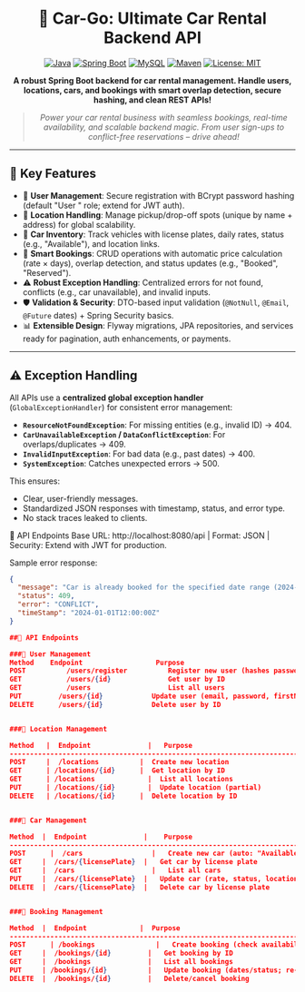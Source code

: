 <div align="center">

# 🚗 Car-Go: Ultimate Car Rental Backend API

[![Java](https://img.shields.io/badge/Java-21-blue.svg)](https://www.oracle.com/java/)
[![Spring Boot](https://img.shields.io/badge/Spring%20Boot-3.5.6-green.svg)](https://spring.io/projects/spring-boot)
[![MySQL](https://img.shields.io/badge/MySQL-8.0%2B-orange.svg)](https://www.mysql.com/)
[![Maven](https://img.shields.io/badge/Maven-3.6%2B-red.svg)](https://maven.apache.org/)
[![License: MIT](https://img.shields.io/badge/License-MIT-yellow.svg)](https://opensource.org/licenses/MIT)

**A robust Spring Boot backend for car rental management. Handle users, locations, cars, and bookings with smart overlap detection, secure hashing, and clean REST APIs!**


> *Power your car rental business with seamless bookings, real-time availability, and scalable backend magic. From user sign-ups to conflict-free reservations – drive ahead!*

</div>

---

## 🌟 Key Features

- 🔐 **User  Management**: Secure registration with BCrypt password hashing (default "User " role; extend for JWT auth).
- 📍 **Location Handling**: Manage pickup/drop-off spots (unique by name + address) for global scalability.
- 🚙 **Car Inventory**: Track vehicles with license plates, daily rates, status (e.g., "Available"), and location links.
- 📅 **Smart Bookings**: CRUD operations with automatic price calculation (rate × days), overlap detection, and status updates (e.g., "Booked", "Reserved").
- ⚠️ **Robust Exception Handling**: Centralized errors for not found, conflicts (e.g., car unavailable), and invalid inputs.
- 🛡️ **Validation & Security**: DTO-based input validation (`@NotNull`, `@Email`, `@Future` dates) + Spring Security basics.
- 📊 **Extensible Design**: Flyway migrations, JPA repositories, and services ready for pagination, auth enhancements, or payments.

---

## ⚠️ Exception Handling

All APIs use a **centralized global exception handler** (`GlobalExceptionHandler`) for consistent error management:

- **`ResourceNotFoundException`**: For missing entities (e.g., invalid ID) → 404.
- **`CarUnavailableException` / `DataConflictException`**: For overlaps/duplicates → 409.
- **`InvalidInputException`**: For bad data (e.g., past dates) → 400.
- **`SystemException`**: Catches unexpected errors → 500.

This ensures:
- Clear, user-friendly messages.
- Standardized JSON responses with timestamp, status, and error type.
- No stack traces leaked to clients.


📂 API Endpoints
Base URL: http://localhost:8080/api | Format: JSON | Security: Extend with JWT for production.

Sample error response:
```json
{
  "message": "Car is already booked for the specified date range (2024-01-01 to 2024-01-05).",
  "status": 409,
  "error": "CONFLICT",
  "timeStamp": "2024-01-01T12:00:00Z"
}

##📂 API Endpoints

###👥 User Management
Method	  Endpoint   	            Purpose	                                         Security Notes
POST	      /users/register	       Register new user (hashes password)	             Public
GET      	  /users/{id}	           Get user by ID	                                   Auth Required (JWT)
GET      	  /users	               List all users	                                   Admin Only (Role Check)
PUT	        /users/{id}	           Update user (email, password, firstName)	         Auth Required (Own User)
DELETE	    /users/{id}	           Delete user by ID	                               Admin Only


###📍 Location Management

Method   |	Endpoint	          |   Purpose	                                      |        Security Notes
-----------------------------------------------------------------------------------------------------------------
POST     |	/locations	        |  Create new location                       	    |      Auth Required (Admin)
GET	     | /locations/{id}	    |  Get location by ID                        	    |      Public
GET	     | /locations	          |  List all locations	                            |      Public
PUT	     | /locations/{id}  	  |  Update location (partial)	                    |      Auth Required (Admin)
DELETE	 | /locations/{id}	    |  Delete location by ID	                        |      Admin Only


###🚙 Car Management

Method	|  Endpoint	             |    Purpose                                    	    |     Security Notes
-----------------------------------------------------------------------------------------------------------------
POST	  |  /cars	               |   Create new car (auto: "Available")	              |      Auth Required (Admin)
GET	    |  /cars/{licensePlate}	 |   Get car by license plate	                        |      Public
GET	    |  /cars	               |   List all cars	                                  |      Public
PUT	    |  /cars/{licensePlate}	 |   Update car (rate, status, location)       	      |      Auth Required (Admin)
DELETE	|  /cars/{licensePlate}	 |   Delete car by license plate	                    |      Admin Only


###📅 Booking Management

Method	|  Endpoint	            |  Purpose	                                             | Security Notes
-----------------------------------------------------------------------------------------------------------------
POST	  | /bookings	            |   Create booking (check availability, calc price)	     |   Auth Required (User)
GET	    |  /bookings/{id}	      |   Get booking by ID	                                   |   Auth Required (Own/User)
GET	    |  /bookings	          |   List all bookings	                                   |   Admin Only
PUT	    | /bookings/{id}	      |   Update booking (dates/status; re-check overlaps)     |	 Auth Required (Own)
DELETE	|  /bookings/{id}	      |   Delete/cancel booking	                               |   Auth Required (Own)



